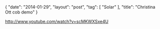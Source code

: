 {
   "date": "2014-01-29",
   "layout": "post",
   "tag": [
      "Solar"
   ],
   "title": "Christina Ott cob demo"
}

http://www.youtube.com/watch?v=scMKWXSxe4U